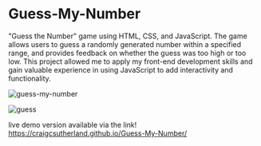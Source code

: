 # Guess-My-Number

"Guess the Number" game using HTML, CSS, and JavaScript. The game allows users to guess a randomly generated number
within a specified range, and provides feedback on whether the guess was too high or too low. This project allowed me to apply
my front-end development skills and gain valuable experience in using JavaScript to add interactivity and functionality.

![guess-my-number](https://user-images.githubusercontent.com/103643310/217377934-429f5dab-12f5-4c75-97be-549b316e0e4d.png)

![guess](https://user-images.githubusercontent.com/103643310/217377955-1fbdf473-7d6b-4d7c-b3c0-030251993813.png)

live demo version available via the link!
https://craigcsutherland.github.io/Guess-My-Number/
